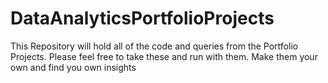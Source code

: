 # DataAnalyticsPortfolioProjects
This Repository will hold all of the code and queries from the Portfolio Projects.  Please feel free to take these and run with them. Make them your own and find you own insights
